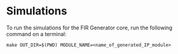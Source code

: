 # Simulations
To run the simulations for the FIR Generator core, run the following command on a terminal:
```
make OUT_DIR=$(PWD) MODULE_NAME=<name_of_generated_IP_module>
```